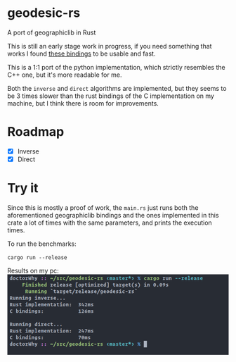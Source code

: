 # geodesic-rs
A port of geographiclib in Rust

This is still an early stage work in progress, if you need something that works I
found [these bindings](https://github.com/savage13/geographiclib) to be usable and fast.

This is a 1:1 port of the python implementation, which strictly resembles the C++ one, but it's more readable for me.

Both the `inverse` and `direct` algorithms are implemented, but they seems to be 3 times slower than the rust bindings
of the C implementation on my machine, but I think there is room for improvements.

# Roadmap
- [x] Inverse
- [x] Direct

# Try it
Since this is mostly a proof of work, the `main.rs` just runs both the
aforementioned geographiclib bindings and the ones implemented in this crate a lot of times with the same parameters,
and prints the execution times.

To run the benchmarks:
```
cargo run --release
```

Results on my pc:
![Screenshot](images/bench.png)
